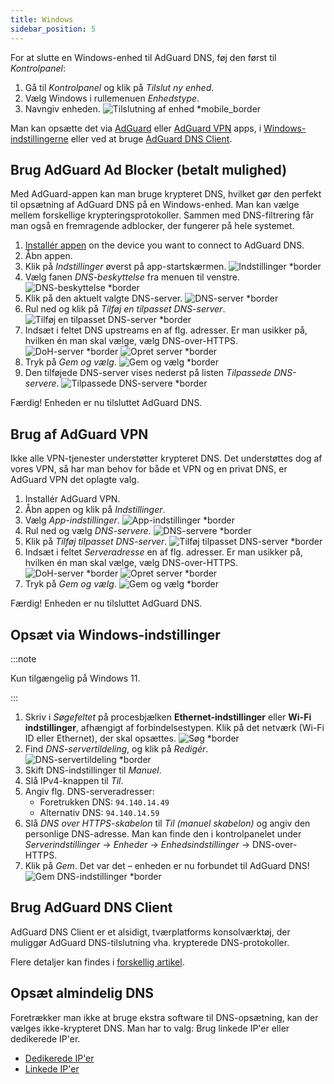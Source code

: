 ```yaml
---
title: Windows
sidebar_position: 5
---
```


For at slutte en Windows-enhed til AdGuard DNS, føj den først til _Kontrolpanel_:

1. Gå til _Kontrolpanel_ og klik på _Tilslut ny enhed_.
2. Vælg Windows i rullemenuen _Enhedstype_.
3. Navngiv enheden.
   ![Tilslutning af enhed \*mobile_border](https://cdn.adtidy.org/content/kb/dns/private/new_dns/connect/windows_ab/choose_windows.png)

Man kan opsætte det via [AdGuard](#use-adguard-ad-blocker-paid-option) eller [AdGuard VPN](#use-adguard-vpn) apps, i [Windows-indstillingerne](#configure-via-windows-settings) eller ved at bruge [AdGuard DNS Client](#use-adguard-dns-client).

## Brug AdGuard Ad Blocker (betalt mulighed)

Med AdGuard-appen kan man bruge krypteret DNS, hvilket gør den perfekt til opsætning af AdGuard DNS på en Windows-enhed. Man kan vælge mellem forskellige krypteringsprotokoller. Sammen med DNS-filtrering får man også en fremragende adblocker, der fungerer på hele systemet.

1. [Installér appen](https://adguard.com/adguard-windows/overview.html) on the device you want to connect to AdGuard DNS.
2. Åbn appen.
3. Klik på _Indstillinger_ øverst på app-startskærmen.
   ![Indstillinger \*border](https://cdn.adtidy.org/content/kb/dns/private/new_dns/connect/windows_ab/windows_step3.png)
4. Vælg fanen _DNS-beskyttelse_ fra menuen til venstre.
   ![DNS-beskyttelse \*border](https://cdn.adtidy.org/content/kb/dns/private/new_dns/connect/windows_ab/windows_step4.png)
5. Klik på den aktuelt valgte DNS-server.
   ![DNS-server \*border](https://cdn.adtidy.org/content/kb/dns/private/new_dns/connect/windows_ab/windows_step5.png)
6. Rul ned og klik på _Tilføj en tilpasset DNS-server_.
   ![Tilføj en tilpasset DNS-server \*border](https://cdn.adtidy.org/content/kb/dns/private/new_dns/connect/windows_ab/windows_step6.png)
7. Indsæt i feltet DNS upstreams en af flg. adresser. Er man usikker på, hvilken én man skal vælge, vælg DNS-over-HTTPS.
   ![DoH-server \*border](https://cdn.adtidy.org/content/kb/dns/private/new_dns/connect/windows_ab/windows_step7_1.png)
   ![Opret server \*border](https://cdn.adtidy.org/content/kb/dns/private/new_dns/connect/windows_ab/windows_step7_2.png)
8. Tryk på _Gem og vælg_.
   ![Gem og vælg \*border](https://cdn.adtidy.org/content/kb/dns/private/new_dns/connect/windows_ab/windows_step8.png)
9. Den tilføjede DNS-server vises nederst på listen _Tilpassede DNS-servere_.
   ![Tilpassede DNS-servere \*border](https://cdn.adtidy.org/content/kb/dns/private/new_dns/connect/windows_ab/windows_step9.png)

Færdig! Enheden er nu tilsluttet AdGuard DNS.

## Brug af AdGuard VPN

Ikke alle VPN-tjenester understøtter krypteret DNS. Det understøttes dog af vores VPN, så har man behov for både et VPN og en privat DNS, er AdGuard VPN det oplagte valg.

1. Installér AdGuard VPN.
2. Åbn appen og klik på _Indstillinger_.
3. Vælg _App-indstillinger_.
   ![App-indstillinger \*border](https://cdn.adtidy.org/content/kb/dns/private/new_dns/connect/windows_vpn/windows_step4.png)
4. Rul ned og vælg _DNS-servere_.
   ![DNS-servere \*border](https://cdn.adtidy.org/content/kb/dns/private/new_dns/connect/windows_vpn/windows_step5.png)
5. Klik på _Tilføj tilpasset DNS-server_.
   ![Tilføj tilpasset DNS-server \*border](https://cdn.adtidy.org/content/kb/dns/private/new_dns/connect/windows_vpn/windows_step6.png)
6. Indsæt i feltet _Serveradresse_ en af flg. adresser. Er man usikker på, hvilken én man skal vælge, vælg DNS-over-HTTPS.
   ![DoH-server \*border](https://cdn.adtidy.org/content/kb/dns/private/new_dns/connect/windows_vpn/windows_step7_1.png)
   ![Opret server \*border](https://cdn.adtidy.org/content/kb/dns/private/new_dns/connect/windows_vpn/windows_step7_2.png)
7. Tryk på _Gem og vælg_.
   ![Gem og vælg \*border](https://cdn.adtidy.org/content/kb/dns/private/new_dns/connect/windows_vpn/windows_step8.png)

Færdig! Enheden er nu tilsluttet AdGuard DNS.

## Opsæt via Windows-indstillinger

:::note

Kun tilgængelig på Windows 11.

:::

1. Skriv i _Søgefeltet_ på procesbjælken **Ethernet-indstillinger** eller **Wi-Fi indstillinger**, afhængigt af forbindelsestypen.
   Klik på det netværk (Wi-Fi ID eller Ethernet), der skal opsættes.
   ![Søg \*border](https://cdn.adtidy.org/content/kb/dns/private/new_dns/connect/windows_ab/windows_settings_step_1.png)
2. Find _DNS-servertildeling_, og klik på _Redigér_.
   ![DNS-servertildeling \*border](https://cdn.adtidy.org/content/kb/dns/private/new_dns/connect/windows_ab/windows_settings_step_2.png)
3. Skift DNS-indstillinger til _Manuel_.
4. Slå IPv4-knappen til _Til_.
5. Angiv flg. DNS-serveradresser:
    - Foretrukken DNS: `94.140.14.49`
    - Alternativ DNS: `94.140.14.59`
6. Slå _DNS over HTTPS-skabelon_ til _Til (manuel skabelon)_ og angiv den personlige DNS-adresse. Man kan finde den i kontrolpanelet under _Serverindstillinger_ → _Enheder_ → _Enhedsindstillinger_ → DNS-over-HTTPS.
7. Klik på _Gem_. Det var det – enheden er nu forbundet til AdGuard DNS!
   ![Gem DNS-indstillinger \*border](https://cdn.adtidy.org/content/kb/dns/private/new_dns/connect/windows_ab/windows_settings_done.png)

## Brug AdGuard DNS Client

AdGuard DNS Client er et alsidigt, tværplatforms konsolværktøj, der muliggør AdGuard DNS-tilslutning vha. krypterede DNS-protokoller.

Flere detaljer kan findes i [forskellig artikel](/dns-client/overview/).

## Opsæt almindelig DNS

Foretrækker man ikke at bruge ekstra software til DNS-opsætning, kan der vælges ikke-krypteret DNS. Man har to valg: Brug linkede IP'er eller dedikerede IP'er.

 - [Dedikerede IP'er](/private-dns/connect-devices/other-options/dedicated-ip.md)
 - [Linkede IP'er](/private-dns/connect-devices/other-options/linked-ip.md)
